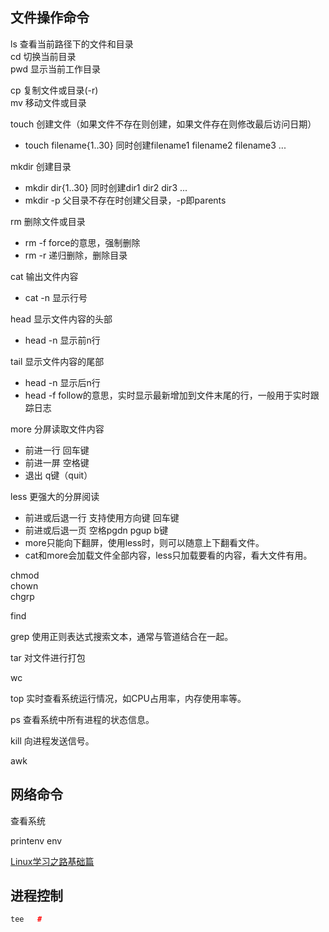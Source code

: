 ## 文件操作命令
ls           查看当前路径下的文件和目录  
cd           切换当前目录  
pwd          显示当前工作目录  

cp           复制文件或目录(-r)  
mv           移动文件或目录

touch        创建文件（如果文件不存在则创建，如果文件存在则修改最后访问日期）  
- touch filename{1..30} 同时创建filename1 filename2 filename3 ...   

mkdir        创建目录  
- mkdir dir{1..30} 同时创建dir1 dir2 dir3 ...
- mkdir -p 父目录不存在时创建父目录，-p即parents  

rm           删除文件或目录
- rm -f    force的意思，强制删除
- rm -r    递归删除，删除目录


cat          输出文件内容  
- cat -n    显示行号

head    显示文件内容的头部
- head -n   显示前n行

tail   显示文件内容的尾部
- head -n   显示后n行
- head -f   follow的意思，实时显示最新增加到文件末尾的行，一般用于实时跟踪日志

more  分屏读取文件内容  
- 前进一行  回车键
- 前进一屏  空格键
- 退出     q键（quit）

less  更强大的分屏阅读
- 前进或后退一行  支持使用方向键 回车键
- 前进或后退一页  空格pgdn pgup b键
- more只能向下翻屏，使用less时，则可以随意上下翻看文件。
- cat和more会加载文件全部内容，less只加载要看的内容，看大文件有用。



chmod  
chown  
chgrp  

find


grep         使用正则表达式搜索文本，通常与管道结合在一起。


tar          对文件进行打包

wc

top          实时查看系统运行情况，如CPU占用率，内存使用率等。

ps           查看系统中所有进程的状态信息。

kill         向进程发送信号。

awk


## 网络命令






查看系统

printenv
env


[Linux学习之路基础篇](https://space.bilibili.com/1895975158/channel/collectiondetail?sid=222690&spm_id_from=333.788.0.0)



## 进程控制
```cpp
tee   # 
```
